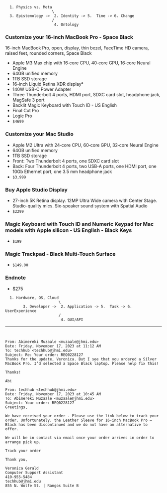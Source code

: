 ```
  1. Physics vs. Meta
                     \
  3. Epistemology ->  2. Identity -> 5.  Time -> 6. Change
                     /
                      4. Ontology
```


### Customize your 16‑inch MacBook Pro - Space Black
16-inch MacBook Pro, open, display, thin bezel, FaceTime HD camera, raised feet, rounded corners, Space Black

- Apple M3 Max chip with 16‑core CPU, 40‑core GPU, 16‑core Neural Engine
- 64GB unified memory
- 1TB SSD storage
- 16-inch Liquid Retina XDR display²
- 140W USB-C Power Adapter
- Three Thunderbolt 4 ports, HDMI port, SDXC card slot, headphone jack, MagSafe 3 port
- Backlit Magic Keyboard with Touch ID - US English
- Final Cut Pro
- Logic Pro
- `$4699`

### Customize your Mac Studio
- Apple M2 Ultra with 24‑core CPU, 60‑core GPU, 32‑core Neural Engine
- 64GB unified memory
- 1TB SSD storage
- Front: Two Thunderbolt 4 ports, one SDXC card slot
- Back: Four Thunderbolt 4 ports, two USB-A ports, one HDMI port, one 10Gb Ethernet port, one 3.5 mm headphone jack
- `$3,999`

### Buy Apple Studio Display
- 27-inch 5K Retina display. 12MP Ultra Wide camera with Center Stage. Studio-quality mics. Six-speaker sound system with Spatial Audio
- `$2299`

### Magic Keyboard with Touch ID and Numeric Keypad for Mac models with Apple silicon - US English - Black Keys
- `$199`

### Magic Trackpad - Black Multi-Touch Surface
- `$149.00`

### Endnote
- $275

```
  1. Hardware, OS, Cloud
                        \
        3. Developer ->  2. Application -> 5.  Task -> 6. UserExperience
                        /
                         4. GUI/API
```

---

```


From: Abimereki Muzaale <muzaale@jhmi.edu>
Date: Friday, November 17, 2023 at 11:12 AM
To: techhub <techhub@jhmi.edu>
Subject: Re: Your order: REQ0228127
Thanks for the update, Veronica. But I see that you ordered a Silver MacBook Pro. I’d selected a Space Black laptop. Please help fix this!
 
Thanks!
 
Abi
 
From: techhub <techhub@jhmi.edu>
Date: Friday, November 17, 2023 at 10:45 AM
To: Abimereki Muzaale <muzaale@jhmi.edu>
Subject: Your order: REQ0228127
Greetings, 

We have received your order . Please use the link below to track your order. Unfortunately, the Leather Sleeve for 16-inch MacBook Pro – Black has been discontinued and we do not have an alternative to offer. 
 
We will be in contact via email once your order arrives in order to arrange pick up. 

Track your order 

Thank you,
 
Veronica Gerald 
Computer Support Assistant
410-955-5484
techhub@jhmi.edu
855 N. Wolfe St. | Rangos Suite B
 

```
